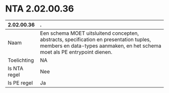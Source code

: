 # NTA 2.02.00.36

 2.02.00.36 | . 
 :--- | :--- 
 Naam | Een schema MOET uitsluitend concepten, abstracts, specification en presentation tuples, members en data-types aanmaken, en het schema moet als PE entrypoint dienen. 
 Toelichting | NA 
 Is NTA regel | Nee 
 Is PE regel | Ja 
